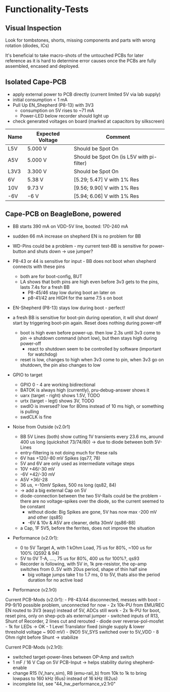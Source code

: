 # Functionality-Tests

## Visual Inspection

Look for tombstones, shorts, missing components and parts with wrong rotation (diodes, ICs)

It's beneficial to take macro-shots of the untouched PCBs for later reference as it is hard to determine error causes once the PCBs are fully assembled, encased and deployed.

## Isolated Cape-PCB

- apply external power to PCB directly (current limited 5V via lab supply)
- initial consumption < 1 mA
- Pull Up EN_Shepherd (P8-13) with 3V3
    - consumption on 5V rises to ~71 mA
    - Power-LED below recorder should light up
- check generated voltages on board (marked at capacitors by silkscreen)

| Name | Expected Voltage | Comment                                   |
|------|------------------|-------------------------------------------|
| L5V  | 5.000 V          | Should be Spot On                         |
| A5V  | 5.000 V          | Should be Spot On (is L5V with pi-filter) |
| L3V3 | 3.300 V          | Should be Spot On                         |
| 6V   | 5.38 V           | \[5.29; 5.47] V with 1% Res               |
| 10V  | 9.73 V           | \[9.56; 9.90] V with 1% Res               |
| -6V  | -6 V             | \[5.94; 6.06] V with 1% Res               |

## Cape-PCB on BeagleBone, powered

- BB starts 390 mA on VDD-5V line, booted: 170-240 mA
- sudden 66 mA increase on shepherd EN is no problem for BB
- WD-Pins could be a problem - my current test-BB is sensitive for power-button and shuts down -> use jumper?
- P8-43 or 44 is sensitive for input - BB does not boot when shepherd connects with these pins
    - both are for boot-config, BUT
    - LA shows that both pins are high even before 3v3 gets to the pins, lasts 7.4s for a fresh BB
        - P8-45/46 stay low during boot an later on
        - p8-41/42 are HIGH for the same 7.5 s on boot
- EN-Shepherd (P8-13) stays low during boot - perfect!
- a fresh BB is sensitive for boot-pin during operation, it will shut down! start by triggering boot-pin again. Reset does nothing during power-off
    - boot is high even before power-up. then low 2.3s until 3v3 come to pin -> shutdown command (short low), but then stays high during power-off
        - react to shutdown seem to be controlled by software (important for watchdog)
    - reset is low, changes to high when 3v3 come to pin, when 3v3 go on shutdown, the pin also changes to low

- GPIO to target
    - GPIO 0 - 4 are working bidirectional
    - BATOK is always high (currently), pru-debug-answer shows it
    - uarx (target - right) shows 1.5V, TODO
    - urtx (target - legt) shows 3V, TODO
    - swdIO is inversed? low for 80ms instead of 10 ms high, or something is pulling
    - swdCLK is fine
- Noise from Outside (v2.0r1)
    - BB 5V Lines (both) show cutting 1V transients every 23.6 ms, around 400 us long (quickshot 73/74/80) -> due to diode between both 5V-Lines
    - entry-filtering is not doing much for these rails
    - 6V has +120/-80 mV Spikes (qs77, 78)
    - 5V and 6V are only used as intermediate voltage steps
    - 10V  +46/-30 mV
    - -6V +42/-30 mV
    - A5V +36/-28
    - 36 us, +-10mV Spikes, 500 ns long (qs82, 84)
    - -> add a big external Cap on 5V
    - diode-connection between the two 5V-Rails could be the problem - there are no voltage-spikes over the diode, so the current seemed to be constant
        - without diode: Big Spikes are gone, 5V has now max -200 mV and other (qs85)
        - -6V & 10v & A5V are cleaner, delta 30mV (qs86-88)
    - a Cap, 1F 5V5, before the ferrites, does not improve the situation
- Performance (v2.0r1):
    - 0 to 5V Target A, with 1 kOhm Load, 75 us for 80%, ~100 us for 100% (QS92 & 94)
    - 5V to 0V T-A, ...., 75 us for 80%, 400 us for 100%?, qs93
    - Recorder is following, with 5V in, 1k pre-resistor, the op-amp switches from 0..5V with 20us period, shape of thin half sine
        - big voltage jumps take 1 to 1.7 ms, 0 to 5V, thats also the period duration for no active load
- Performance (v2.1r0)

Current PCB-Mods (v2.0r1):
    - P8-43/44 disconnected, messes with boot
    - P9-9/10 possible problem, unconnected for now
    - 2x 10k-PU from EMU/REC EN routed to 3V3 (easy) instead of 5V, ADCs still work
    - 2x 1k-PU for boot, reset pins, only on shep-pcb als external jumper
    - switched inputs of R13, Shunt of Recorder, 2 lines cut and rerouted
    - diode over reverse-pol-mosfet
    - 1k for LEDs -> OK
    - 1 Level Translator fixed (single supply & lower threshold voltage ~ 900 mV)
    - (NO!) 5V_SYS switched over to 5V_VDD
    - 8 Ohm right before Shunt -> stabilize

Current PCB-Mods (v2.1r0):
- switched target-power-lines between OP-Amp and switch
- 1 mF / 16 V Cap on 5V PCB-Input -> helps stability during shepherd-enable
- change R15 (V_harv_sim), R8 (emu-rail_b) from 10k to 1k to bring lowpass to 160 kHz (6us) instead of 16 kHz (62us)
- incomplete list, see "44_hw_performance_v2.1r0"
